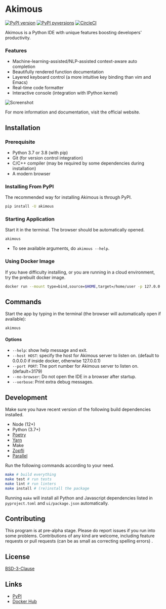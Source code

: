 # Akimous

[![PyPI version](https://badge.fury.io/py/akimous.svg)](https://pypi.python.org/pypi/akimous/) [![PyPI pyversions](https://img.shields.io/pypi/pyversions/akimous.svg)](https://pypi.python.org/pypi/akimous/) [![CircleCI](https://circleci.com/gh/akimous/akimous/tree/master.svg?style=svg)](https://circleci.com/gh/akimous/akimous/tree/master)

Akimous is a Python IDE with unique features boosting developers' productivity.

### Features

* Machine-learning-assisted/NLP-assisted context-aware auto completion
* Beautifully rendered function documentation
* Layered keyboard control (a more intuitive key binding than vim and Emacs)
* Real-time code formatter
* Interactive console (integration with IPython kernel)

<img src="https://raw.githubusercontent.com/akimous/akimous/master/images/screenshot.png" alt="Screenshot" style="max-width:100%">

For more information and documentation, visit the official website.

## Installation

### Prerequisite

* Python 3.7 or 3.8 (with pip)
* Git (for version control integration)
* C/C++ compiler (may be required by some dependencies during installation)
* A modern browser

### Installing From PyPI

The recommended way for installing Akimous is through PyPI.

```sh
pip install -U akimous
```

### Starting Application

Start it in the terminal. The browser should be automatically opened.

```sh
akimous
```

* To see available arguments, do `akimous --help`.

### Using Docker Image

If you have difficulty installing, or you are running in a cloud environment, try the prebuilt docker image.

```sh
docker run --mount type=bind,source=$HOME,target=/home/user -p 127.0.0.1:3179:3179 -it red8012/akimous akimous
```

## Commands

Start the app by typing in the terminal (the browser will automatically open if available): 

```sh
akimous
```

#### Options

* `--help`: show help message and exit.
* `--host HOST`: specify the host for Akimous server to listen on. (default to 0.0.0.0 if inside docker, otherwise 127.0.0.1)
* `--port PORT`: The port number for Akimous server to listen on. (default=3179)
* `--no-browser`: Do not open the IDE in a browser after startup.
* `--verbose`: Print extra debug messages.

## Development

Make sure you have recent version of the following build dependencies installed.

* Node (12+)
* Python (3.7+)
* [Poetry](https://poetry.eustace.io)
* [Yarn](https://yarnpkg.com/)
* Make
* [Zopfli](https://github.com/google/zopfli)
* [Parallel](https://www.gnu.org/software/parallel/)

Run the following commands according to your need.

```sh
make # build everything
make test # run tests
make lint # run linters
make install # (re)install the package
```

Running `make` will install all Python and Javascript dependencies listed in `pyproject.toml` and `ui/package.json` automatically.

## Contributing

This program is at pre-alpha stage. Please do report issues if you run into some problems. Contributions of any kind are welcome, including feature requests or pull requests (can be as small as correcting spelling errors) . 

## License

[BSD-3-Clause](LICENSE)

## Links

* [PyPI](https://pypi.org/project/akimous/)
* [Docker Hub](https://hub.docker.com/r/red8012/akimous)


